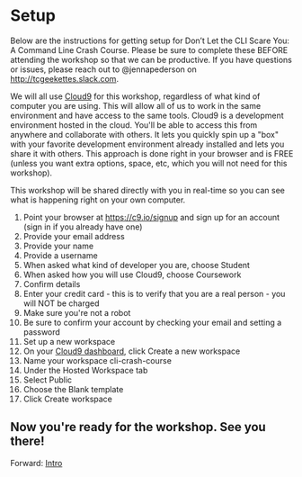 # Setup

Below are the instructions for getting setup for Don’t Let the CLI Scare You: A Command Line Crash Course. Please be sure to complete these BEFORE attending the workshop so that we can be productive. If you have questions or issues, please reach out to @jennapederson on http://tcgeekettes.slack.com.

We will all use [Cloud9](https://c9.io/) for this workshop, regardless of what kind of computer you are using. This will allow all of us to work in the same environment and have access to the same tools. Cloud9 is a development environment hosted in the cloud. You'll be able to access this from anywhere and collaborate with others. It lets you quickly spin up a "box" with your favorite development environment already installed and lets you share it with others. This approach is done right in your browser and is FREE (unless you want extra options, space, etc, which you will not need for this workshop).

This workshop will be shared directly with you in real-time so you can see what is happening right on your own computer.

1. Point your browser at https://c9.io/signup and sign up for an account (sign in if you already have one)
 1. Provide your email address
 1. Provide your name
 1. Provide a username
 1. When asked what kind of developer you are, choose Student
 1. When asked how you will use Cloud9, choose Coursework
 1. Confirm details
 1. Enter your credit card - this is to verify that you are a real person - you will NOT be charged
 1. Make sure you're not a robot
 1. Be sure to confirm your account by checking your email and setting a password
1. Set up a new workspace
 1. On your [Cloud9 dashboard](https://c9.io/dashboard.html), click Create a new workspace
 1. Name your workspace cli-crash-course
 1. Under the Hosted Workspace tab
  1. Select Public
  1. Choose the Blank template
  1. Click Create workspace

## Now you're ready for the workshop. See you there!

Forward: [Intro](01_intro.md)
